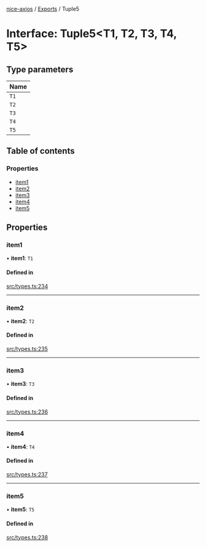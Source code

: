 [nice-axios](../README.md) / [Exports](../modules.md) / Tuple5

# Interface: Tuple5\<T1, T2, T3, T4, T5\>

## Type parameters

| Name |
| :------ |
| `T1` |
| `T2` |
| `T3` |
| `T4` |
| `T5` |

## Table of contents

### Properties

- [item1](Tuple5.md#item1)
- [item2](Tuple5.md#item2)
- [item3](Tuple5.md#item3)
- [item4](Tuple5.md#item4)
- [item5](Tuple5.md#item5)

## Properties

### item1

• **item1**: `T1`

#### Defined in

[src/types.ts:234](https://github.com/sixdjango/nice-axios/blob/1789957/src/types.ts#L234)

___

### item2

• **item2**: `T2`

#### Defined in

[src/types.ts:235](https://github.com/sixdjango/nice-axios/blob/1789957/src/types.ts#L235)

___

### item3

• **item3**: `T3`

#### Defined in

[src/types.ts:236](https://github.com/sixdjango/nice-axios/blob/1789957/src/types.ts#L236)

___

### item4

• **item4**: `T4`

#### Defined in

[src/types.ts:237](https://github.com/sixdjango/nice-axios/blob/1789957/src/types.ts#L237)

___

### item5

• **item5**: `T5`

#### Defined in

[src/types.ts:238](https://github.com/sixdjango/nice-axios/blob/1789957/src/types.ts#L238)
